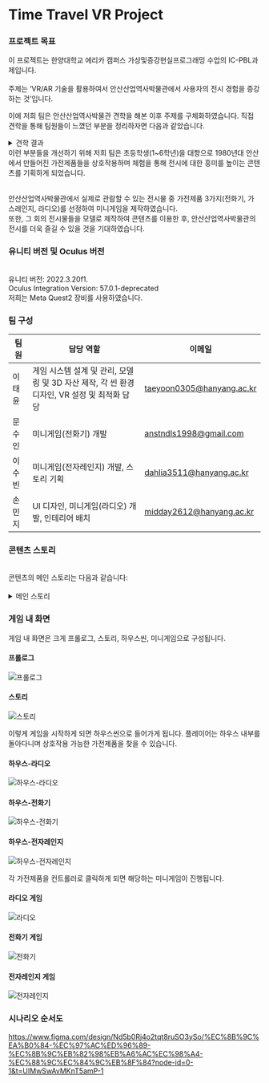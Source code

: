 # Time Travel VR Project



### 프로젝트 목표

이 프로젝트는 한양대학교 에리카 캠퍼스 가상및증강현실프로그래밍 수업의 IC-PBL과제입니다. <br/> <br/> 
주제는 ‘VR/AR 기술을 활용하여서 안산산업역사박물관에서 사용자의 전시 경험을 증강하는 것’입니다.

이에 저희 팀은 안산산업역사박물관 견학을 해본 이후 주제를 구체화하였습니다. 직접 견학을 통해 팀원들이 느꼈던 부분을 정리하자면 다음과 같았습니다.

<details>
<summary>견학 결과</summary>
  1. 어린 아이들(유치원~초등학생)이 단체 견학을 많이 하는 것 같고, 이를 겨냥한 콘텐츠를 제작하면 좋을것 같다.<br/> <br/> 
  2. 1970~80년대 한국 산업과 기술 발전의 토대가 된 안산의 산업을 소개하며 당시의 생산품이 전시가 되어있지만 정적인 부분이 많아 이를 개선하면 좋을것 같다.<br/> <br/> 
  3. 안산산업역사박물관 내에 VR기기를 이용한 게임이 있었지만, 게임적 요소가 너무 강해 안산산업역사박물관과의 큰 연관성이나 교육성을 알기 어려웠다.<br/> <br/> 
</details>
이런 부분들을 개선하기 위해 저희 팀은 초등학생(1~6학년)을 대항으로 1980년대 안산에서 만들어진 가전제품들을 상호작용하며 체험을 통해 전시에 대한 흥미를 높이는 콘텐츠를 기획하게 되었습니다.
<br/> <br/> 

안산산업역사박물관에서 실제로 관람할 수 있는 전시물 중 가전제품 3가지(전화기, 가스레인지, 라디오)를 선정하여 미니게임을 제작하였습니다.<br/>
또한, 그 회의 전시물들을 모델로 제작하여 콘텐츠를 이용한 후, 안산산업역사박물관의 전시를 더욱 즐길 수 있을 것을 기대하였습니다.
<br/> 

### 유니티 버전 및 Oculus 버전
<br/>
유니티 버전: 2022.3.20f1.<br/>
Oculus Integration Version: 57.0.1-deprecated <br/>
저희는 Meta Quest2 장비를 사용하였습니다.

### 팀 구성


| 팀원   | 담당 역할 | 이메일|
|--------|-----------|-----------|
| 이태윤 | 게임 시스템 설계 및 관리, 모델링 및 3D 자산 제작, 각 씬 환경 디자인, VR 설정 및 최적화 담당 | taeyoon0305@hanyang.ac.kr |
| 문수인 | 미니게임(전화기) 개발 |anstndls1998@gmail.com |
| 이수빈 | 미니게임(전자레인지) 개발, 스토리 기획 | dahlia3511@hanyang.ac.kr |
| 손민지 | UI 디자인, 미니게임(라디오) 개발, 인테리어 배치 | midday2612@hanyang.ac.kr |

### 콘텐츠 스토리
<br/> 
콘텐츠의 메인 스토리는 다음과 같습니다:<br/>
<br/> 
<details>
<summary>메인 스토리</summary>
현실의 안산산업역사박물관을 돌아다니던 플레이어는 신비한 기운에 이끌려 1987년 안산의 한 가정집에 도착하게 된다. <br/>
  과거의 순산은 사람들에게 잊히게 되어버리면 그 순간이 멈춰버리고 만다. <br/>
  그곳에서 새롭게 만나게 된 요정 친구(‘안’,’산',’박')들은 멈춰진 시간을 되돌려달라며 도움을 요청한다. <br/>
  미니게임을 완료하며 멈춰버린 시간을 되돌리자!

</details>

### 게임 내 화면

게임 내 화면은 크게 프롤로그, 스토리, 하우스씬, 미니게임으로 구성됩니다.<br/>

#### 프롤로그
![프롤로그](https://github.com/TYParrot/TimeTravel/assets/89141681/d30bf2b9-2d6e-42b7-a7a5-73ba9acfc0b4)

#### 스토리
![스토리](https://github.com/TYParrot/TimeTravel/assets/89141681/613e622e-7e92-427d-8b14-873778824f5e)

이렇게 게임을 시작하게 되면 하우스씬으로 들어가게 됩니다. 플레이어는 하우스 내부를 돌아다니며 상호작용 가능한 가전제품을 찾을 수 있습니다.<br/>

#### 하우스-라디오
![하우스-라디오](https://github.com/TYParrot/TimeTravel/assets/89141681/16f05b0a-04db-4f2c-8926-7f5bfbe2c382)

#### 하우스-전화기
![하우스-전화기](https://github.com/TYParrot/TimeTravel/assets/89141681/399a72a3-112c-43b2-9953-50e452fa92c3)

#### 하우스-전자레인지
![하우스-전자레인지](https://github.com/TYParrot/TimeTravel/assets/89141681/51863e71-1845-40bb-a4a7-460711c1d3b3)

각 가전제품을 컨트롤러로 클릭하게 되면 해당하는 미니게임이 진행됩니다.

#### 라디오 게임
![라디오](https://github.com/TYParrot/TimeTravel/assets/89141681/6f9409aa-d5d7-46f9-8ef7-cca8cbf229b6)

#### 전화기 게임
![전화기](https://github.com/TYParrot/TimeTravel/assets/89141681/59833058-59a6-441c-8808-1492721e3c02)

#### 전자레인지 게임
![전자레인지](https://github.com/TYParrot/TimeTravel/assets/89141681/8db06250-1618-478a-b2c1-2125adfb9a3c)

### 시나리오 순서도
https://www.figma.com/design/Nd5b0Rj4o2tqt8ruSO3ySo/%EC%8B%9C%EA%B0%84-%EC%97%AC%ED%96%89-%EC%8B%9C%EB%82%98%EB%A6%AC%EC%98%A4-%EC%88%9C%EC%84%9C%EB%8F%84?node-id=0-1&t=UIMwSwAvMKnT5amP-1



